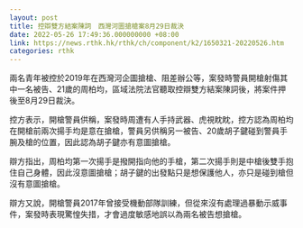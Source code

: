 ```yaml
---
layout: post
title: 控辯雙方結案陳詞　西灣河圖搶槍案8月29日裁決
date: 2022-05-26 17:49:36.000000000 +08:00
link: https://news.rthk.hk/rthk/ch/component/k2/1650321-20220526.htm
categories: rthk
---
```


兩名青年被控於2019年在西灣河企圖搶槍、阻差辦公等，案發時警員開槍射傷其中一名被告、21歲的周柏均，區域法院法官聽取控辯雙方結案陳詞後，將案件押後至8月29日裁決。

控方表示，開槍警員供稱，案發時周遭有人手持武器、虎視眈眈，控方認為周柏均在開槍前兩次揚手均是意在搶槍，警員另供稱另一被告、20歲胡子鍵碰到警員手腕及槍的位置，因此認為胡子鍵亦有意圖搶槍。

辯方指出，周柏均第一次揚手是撥開指向他的手槍，第二次揚手則是中槍後雙手抱住自己身體，因此沒意圖搶槍；胡子鍵的出發點只是想保護他人，亦只是碰到槍但沒有意圖搶槍。

辯方又說，開槍警員2017年曾接受機動部隊訓練，但從來沒有處理過暴動示威事件，案發時表現驚惶失措，才會過度敏感地誤以為兩名被告想搶槍。
